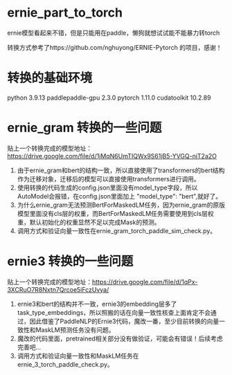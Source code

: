 # ernie_part_to_torch
ernie模型看起来不错，但是只能用在paddle，懒狗就想试试能不能暴力转torch

转换方式参考了https://github.com/nghuyong/ERNIE-Pytorch 的项目，感谢！

# 转换的基础环境

python 3.9.13 
paddlepaddle-gpu 2.3.0 
pytorch 1.11.0
cudatoolkit 10.2.89

# ernie_gram 转换的一些问题

贴上一个转换完成的模型地址：https://drive.google.com/file/d/1jMqN6UmTIQWx9S61jB5-YVGQ-njT2a2O

1. 由于ernie_gram和bert的结构一致，所以直接使用了transformers的bert结构作为迁移对象，迁移后的模型可以直接使用transformers进行调用。
2. 使用转换的代码生成的config.json里面没有model_type字段，所以AutoModel会报错，在config.json里面加上 "model_type": "bert",就好了。
3. 为什么ernie_gram无法预测BertForMaskedLM任务，因为ernie_gram的原版模型里面没有cls层的权重，而BertForMaskedLM任务需要使用到cls层权重，默认初始化的权重显然不足以完成Mask的预测。
4. 调用方式和验证向量一致性在ernie_gram_torch_paddle_sim_check.py。

# ernie3 转换的一些问题

贴上一个转换完成的模型地址：https://drive.google.com/file/d/1qPx-3XCRuO7R8Nxtn7Qrcoe5iFczUvya/

1. ernie3和bert的结构并不一致，ernie3的embedding层多了task_type_embeddings，所以照搬的话在向量一致性核查上面肯定不会通过，因此借鉴了PaddleNLP的Ernie3代码，魔改一番，至少目前转换的向量一致性和MaskLM预测任务没有问题。
2. 魔改的代码里面，pretrained相关部分没有做验证，可能会有错误！后续考虑完善吧...
3. 调用方式和验证向量一致性和MaskLM任务在ernie_3_torch_paddle_check.py。